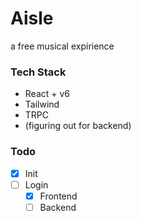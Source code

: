# Aisle
a free musical expirience

### Tech Stack
 - React + v6
 - Tailwind
 - TRPC
 - (figuring out for backend)

### Todo
 - [x] Init
 - [ ] Login
   - [x] Frontend
   - [ ] Backend
